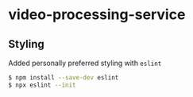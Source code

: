 # video-processing-service

## Styling

Added personally preferred styling with `eslint`

```bash
$ npm install --save-dev eslint
$ npx eslint --init
```
